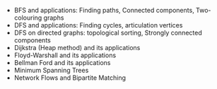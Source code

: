 * BFS and applications: Finding paths, Connected components, Two-colouring graphs
* DFS and applications: Finding cycles, articulation vertices
* DFS on directed graphs: topological sorting, Strongly connected components
* Dijkstra (Heap method) and its applications
* Floyd-Warshall and its applications
* Bellman Ford and its applications
* Minimum Spanning Trees
* Network Flows and Bipartite Matching

